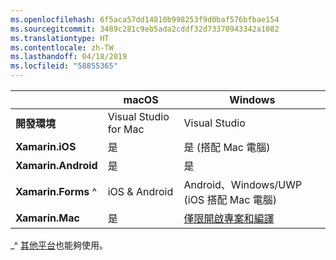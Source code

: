 ```yaml
---
ms.openlocfilehash: 6f5aca57dd14810b998253f9d0baf576bfbae154
ms.sourcegitcommit: 3489c281c9eb5ada2cddf32d73370943342a1082
ms.translationtype: HT
ms.contentlocale: zh-TW
ms.lasthandoff: 04/18/2019
ms.locfileid: "58855365"
---
```

||macOS|Windows|
|---|---|---|
|**開發環境**|Visual Studio for Mac|Visual Studio|
|**Xamarin.iOS**|是|是 (搭配 Mac 電腦)|
|**Xamarin.Android**|是|是|
|**Xamarin.Forms** ^|iOS & Android|Android、Windows/UWP (iOS 搭配 Mac 電腦)|
|**Xamarin.Mac**|是|[僅限開啟專案和編譯](https://developer.xamarin.com/releases/vs/xamarin.vs_4/xamarin.vs_4.2/#Xamarin.Mac_minimum_support.)|

_^ [其他平台](https://github.com/xamarin/Xamarin.Forms/wiki/Platform-Support)也能夠使用。